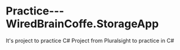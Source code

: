 # Practice---WiredBrainCoffe.StorageApp
It's project to practice C#
Project from Pluralsight to practice in C#
